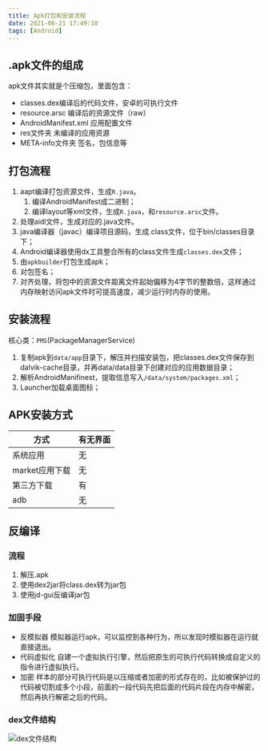 ```yaml
---
title: Apk打包和安装流程
date: 2021-06-21 17:49:10
tags: [Android]
---
```


## .apk文件的组成

apk文件其实就是个压缩包，里面包含：

- classes.dex编译后的代码文件，安卓的可执行文件
- resource.arsc 编译后的资源文件（raw）
- AndroidManifest.xml 应用配置文件
- res文件夹 未编译的应用资源
- META-info文件夹 签名，包信息等

## 打包流程

1. aapt编译打包资源文件，生成`R.java`。
   1. 编译AndroidManifest成二进制；
   2. 编译layout等xml文件，生成`R.java`，和`resource.arsc`文件。
2. 处理aidl文件，生成对应的.java文件。
3. java编译器（javac）编译项目源码，生成.class文件，位于bin/classes目录下；
4. Android编译器使用dx工具整合所有的class文件生成`classes.dex`文件；
5. 由`apkbuilder`打包生成apk；
6. 对包签名；
7. 对齐处理，将包中的资源文件距离文件起始偏移为4字节的整数倍，这样通过内存映射访问apk文件时可提高速度，减少运行时内存的使用。

## 安装流程

核心类：`PMS`(PackageManagerService)

1. 复制apk到`data/app`目录下，解压并扫描安装包，把classes.dex文件保存到dalvik-cache目录，并再data/data目录下创建对应的应用数据目录；
2. 解析AndroidManifinest，提取信息写入`/data/system/packages.xml`；
3. Launcher加载桌面图标；

## APK安装方式

| 方式           | 有无界面 |
| -------------- | -------- |
| 系统应用       | 无       |
| market应用下载 | 无       |
| 第三方下载     | 有       |
| adb            | 无       |

## 反编译

### 流程

1. 解压.apk
2. 使用dex2jar将class.dex转为jar包
3. 使用jd-gui反编译jar包

### 加固手段

- 反模拟器
   模拟器运行apk，可以监控到各种行为，所以发现时模拟器在运行就直接退出。
- 代码虚拟化
   自建一个虚拟执行引擎，然后把原生的可执行代码转换成自定义的指令进行虚拟执行。
- 加密
   样本的部分可执行代码是以压缩或者加密的形式存在的，比如被保护过的代码被切割成多个小段，前面的一段代码先把后面的代码片段在内存中解密，然后再执行解密之后的代码。

### dex文件结构

![dex文件结构](/images/dex文件结构.png)